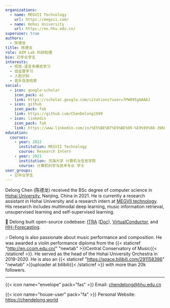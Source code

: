 ```yaml
---
organizations:
  - name: MEGVII Technology
    url: https://megvii.com/
  - name: Hohai University
    url: https://en.hhu.edu.cn/
superuser: true
authors:
  - 陈德龙
title: 陈德龙
role: AIM Lab 科研助理
bio: 已毕业学生
interests:
  - 视觉-语言多模态学习
  - 自监督学习
  - 人脸识别
  - 音乐信息检索
social:
  - icon: google-scholar
    icon_pack: ai
    link: https://scholar.google.com/citations?user=7PW095gAAAAJ
  - icon: github
    icon_pack: fab
    link: https://github.com/ChenDelong1999
  - icon: linkedin
    icon_pack: fab
    link: https://www.linkedin.com/in/%E5%BE%B7%E9%BE%99-%E9%99%88-39685615b
education:
  courses:
    - year: 2022
      institution: MEGVII Technology
      course: Research Intern
    - year: 2021
      institution: 河海大学 计算机与信息学院
      course: 计算机科学与技术专业 学士
user_groups:
  - 已毕业学生
---
```



Delong Chen (陈德龙) received the BSc degree of computer science in [Hohai University](https://en.hhu.edu.cn/), Nanjing, China in 2021. 
He is currently a research assistant in Hohai University and a research intern at [MEGVII technology](https://en.megvii.com). 
His research includes multimodal deep learning, music information retrieval, unsupervised learning and self-supervised learning. 

🚀 Delong built open-source codebase: 
[ITRA](https://github.com/ChenDelong1999/ITRA) ([Doc](https://itra.readthedocs.io)), 
[VirtualConductor](https://github.com/ChenDelong1999/VirtualConductor), and
[HH💦Forecasting](https://github.com/ChenDelong1999/HHForecasting).


🎶 Delong is also passionate about music performance and composition. He was awarded a violin performance diploma from the {{< staticref "http://en.ccom.edu.cn/" "newtab" >}}Central Conservatory of Music{{< /staticref >}}. 
He served as the head of the Hohai University Orchestra in 2019-2020. 
He is also an {{< staticref "https://space.bilibili.com/291158396" "newtab" >}}uploader at bilibili{{< /staticref >}} with more than 20k followers.

---

{{< icon name="envelope" pack="fas" >}} Email: chendelong@hhu.edu.cn

{{< icon name="house-user" pack="fa" >}} Personal Website: https://chendelong.world

